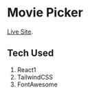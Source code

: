 # Movie Picker

[Live Site](https://movie-pick.netlify.app/).

## Tech Used
1. React1
1. TailwindCSS
1. FontAwesome